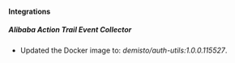 
#### Integrations

##### Alibaba Action Trail Event Collector


- Updated the Docker image to: *demisto/auth-utils:1.0.0.115527*.
